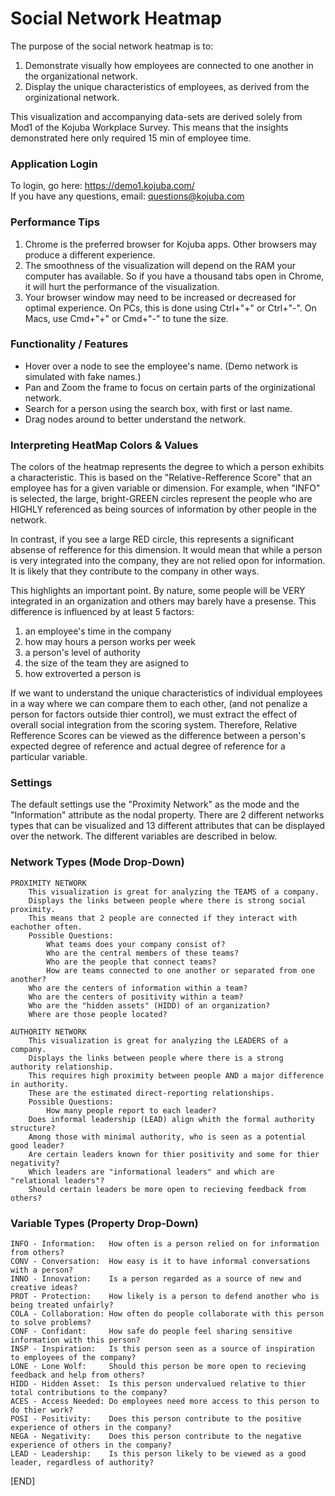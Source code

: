 # Social Network Heatmap
  
The purpose of the social network heatmap is to:
1. Demonstrate visually how employees are connected to one another in the organizational network.
2. Display the unique characteristics of employees, as derived from the orginizational network.
  
This visualization and accompanying data-sets are derived solely from Mod1 of the Kojuba Workplace Survey. This means that the insights demonstrated here only required 15 min of employee time.  
  
### Application Login
To login, go here: https://demo1.kojuba.com/  
If you have any questions, email: questions@kojuba.com  
  
### Performance Tips
1. Chrome is the preferred browser for Kojuba apps. Other browsers may produce a different experience. 
2. The smoothness of the visualization will depend on the RAM your computer has available. So if you have a thousand tabs open in Chrome, it will hurt the performance of the visualization.
2. Your browser window may need to be increased or decreased for optimal experience. On PCs, this is done using Ctrl+"+" or Ctrl+"-". On Macs, use Cmd+"+" or Cmd+"-" to tune the size.

### Functionality / Features
- Hover over a node to see the employee's name. (Demo network is simulated with fake names.)
- Pan and Zoom the frame to focus on certain parts of the orginizational network.
- Search for a person using the search box, with first or last name.
- Drag nodes around to better understand the network.

### Interpreting HeatMap Colors & Values
The colors of the heatmap represents the degree to which a person exhibits a characteristic. This is based on the "Relative-Refference Score" that an employee has for a given variable or dimension. For example, when "INFO" is selected, the large, bright-GREEN circles represent the people who are HIGHLY referenced as being sources of information by other people in the network. 
  
In contrast, if you see a large RED circle, this represents a significant absense of refference for this dimension. It would mean that while a person is very integrated into the company, they are not relied opon for information. It is likely that they contribute to the company in other ways. 
  
This highlights an important point. By nature, some people will be VERY integrated in an organization and others may barely have a presense. This difference is influenced by at least 5 factors:  
1. an employee's time in the company
1. how may hours a person works per week
1. a person's level of authority
1. the size of the team they are asigned to
1. how extroverted a person is
  
If we want to understand the unique characteristics of individual employees in a way where we can compare them to each other, (and not penalize a person for factors outside thier control), we must extract the effect of overall social integration from the scoring system. Therefore, Relative Refference Scores can be viewed as the difference between a person's expected degree of reference and actual degree of reference for a particular variable.
  
### Settings
The default settings use the "Proximity Network" as the mode and the "Information" attribute as the nodal property. There are 2 different networks types that can be visualized and 13 different attributes that can be displayed over the network. The different variables are described in below.  
  
### Network Types (Mode Drop-Down)
```
PROXIMITY NETWORK
    This visualization is great for analyzing the TEAMS of a company.
    Displays the links between people where there is strong social proximity.
    This means that 2 people are connected if they interact with eachother often.
    Possible Questions:
        What teams does your company consist of? 
        Who are the central members of these teams?
        Who are the people that connect teams?
        How are teams connected to one another or separated from one another? 
	Who are the centers of information within a team?
	Who are the centers of positivity within a team?
	Who are the "hidden assets" (HIDD) of an organization?
	Where are those people located?
    
AUTHORITY NETWORK
    This visualization is great for analyzing the LEADERS of a company. 
    Displays the links between people where there is a strong authority relationship.
    This requires high proximity between people AND a major difference in authority.
    These are the estimated direct-reporting relationships.
    Possible Questions: 
    	How many people report to each leader?
	Does informal leadership (LEAD) align whith the formal authority structure?
	Among those with minimal authority, who is seen as a potential good leader?  
	Are certain leaders known for thier positivity and some for thier negativity?
	Which leaders are "informational leaders" and which are "relational leaders"? 
	Should certain leaders be more open to recieving feedback from others?
```	


### Variable Types (Property Drop-Down)  
```
INFO - Information:   How often is a person relied on for information from others?  
CONV - Conversation:  How easy is it to have informal conversations with a person?  
INNO - Innovation:    Is a person regarded as a source of new and creative ideas?  
PROT - Protection:    How likely is a person to defend another who is being treated unfairly?  
COLA - Collaboration: How often do people collaborate with this person to solve problems?  
CONF - Confidant:     How safe do people feel sharing sensitive information with this person?  
INSP - Inspiration:   Is this person seen as a source of inspiration to employees of the company?  
LONE - Lone Wolf:     Should this person be more open to recieving feedback and help from others?  
HIDD - Hidden Asset:  Is this person undervalued relative to thier total contributions to the company?  
ACES - Access Needed: Do employees need more access to this person to do thier work?  
POSI - Positivity:    Does this person contribute to the positive experience of others in the company?  
NEGA - Negativity:    Does this person contribute to the negative experience of others in the company?  
LEAD - Leadership:    Is this person likely to be viewed as a good leader, regardless of authority?  
```
  
  
  
[END]
